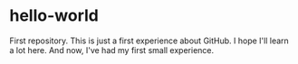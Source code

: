 # hello-world
First repository.
This is just a first experience about GitHub. I hope I'll learn a lot here.
And now, I've had my first small experience.

